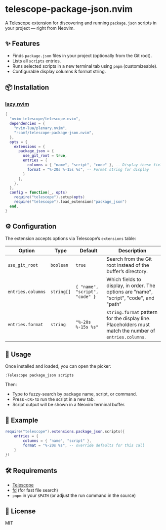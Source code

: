 # telescope-package-json.nvim

A [Telescope](https://github.com/nvim-telescope/telescope.nvim) extension for discovering and running `package.json` scripts in your project — right from Neovim.

## ✨ Features

- Finds `package.json` files in your project (optionally from the Git root).
- Lists all `scripts` entries.
- Runs selected scripts in a new terminal tab using `pnpm` (customizeable).
- Configurable display columns & format string.

## 📦 Installation

### [lazy.nvim](https://github.com/folke/lazy.nvim)

```lua
{
  "nvim-telescope/telescope.nvim",
  dependencies = {
    "nvim-lua/plenary.nvim",
    "rcamf/telescope-package-json.nvim",
  },
  opts = {
    extensions = {
      package_json = {
        use_git_root = true,
        entries = {
          columns = { "name", "script", "code" }, -- Display these fields
          format = "%-20s %-15s %s", -- Format string for display
        }
      },
    },
  },
  config = function(_, opts)
    require("telescope").setup(opts)
    require("telescope").load_extension("package_json")
  end,
}
```

## ⚙️ Configuration

The extension accepts options via Telescope’s `extensions` table:

| Option            | Type       | Default                        | Description                                                                                           |
| ----------------- | ---------- | ------------------------------ | ----------------------------------------------------------------------------------------------------- |
| `use_git_root`    | `boolean`  | `true`                         | Search from the Git root instead of the buffer’s directory.                                           |
| `entries.columns` | `string[]` | `{ "name", "script", "code" }` | Which fields to display, in order. The options are "name", "script", "code", and "path"               |
| `entries.format`  | `string`   | `"%-20s %-15s %s"`             | `string.format` pattern for the display line. Placeholders must match the number of `entries.columns`. |

## 🚀 Usage

Once installed and loaded, you can open the picker:

```vim
:Telescope package_json scripts
```

Then:

- Type to fuzzy-search by package name, script, or command.
- Press `<CR>` to run the script in a new tab.
- Script output will be shown in a Neovim terminal buffer.

## 📝 Example

```lua
require("telescope").extensions.package_json.scripts({
    entries = {
        columns = { "name", "script" },
        format = "%-20s %s", -- override defaults for this call
    }
})
```

## 🛠 Requirements

- [Telescope](https://github.com/nvim-telescope/telescope.nvim)
- [fd](https://github.com/sharkdp/fd) (for fast file search)
- `pnpm` in your `$PATH` (or adjust the run command in the source)

## 📄 License

MIT
